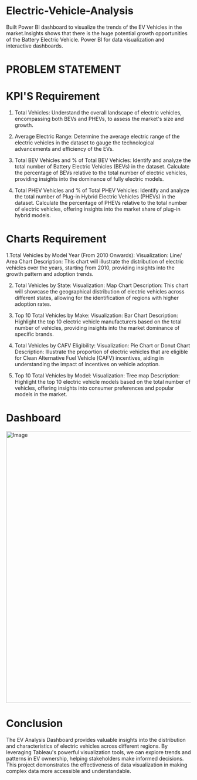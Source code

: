 # Electric-Vehicle-Analysis




Built Power BI dashboard to visualize the trends of the EV Vehicles in the market.Insights shows that there is the 
huge potential growth opportunities of the Battery Electric Vehicle. Power BI for data visualization and interactive dashboards.



# PROBLEM STATEMENT

# KPI'S Requirement

1. Total Vehicles:
Understand the overall landscape of electric vehicles, encompassing both BEVs and PHEVs, to assess the market's size and growth.

2. Average Electric Range:
Determine the average electric range of the electric vehicles in the dataset to gauge the technological advancements and efficiency of the EVs.

3. Total BEV Vehicles and % of Total BEV Vehicles:
Identify and analyze the total number of Battery Electric Vehicles (BEVs) in the dataset.
Calculate the percentage of BEVs relative to the total number of electric vehicles, providing insights into the dominance of fully electric models.

4. Total PHEV Vehicles and % of Total PHEV Vehicles:
Identify and analyze the total number of Plug-in Hybrid Electric Vehicles (PHEVs) in the dataset.
Calculate the percentage of PHEVs relative to the total number of electric vehicles, offering insights into the market share of plug-in hybrid models.



# Charts Requirement

1.Total Vehicles by Model Year (From 2010 Onwards):
Visualization: Line/ Area Chart
Description: This chart will illustrate the distribution of electric vehicles over the years, starting from 2010, providing insights into the growth pattern and adoption trends.

2. Total Vehicles by State:
Visualization: Map Chart
Description: This chart will showcase the geographical distribution of electric vehicles across different states, allowing for the identification of regions with higher adoption rates.

3. Top 10 Total Vehicles by Make:
Visualization: Bar Chart
Description: Highlight the top 10 electric vehicle manufacturers based on the total number of vehicles, providing insights into the market dominance of specific brands.

4. Total Vehicles by CAFV Eligibility:
Visualization: Pie Chart or Donut Chart
Description: Illustrate the proportion of electric vehicles that are eligible for Clean Alternative Fuel Vehicle [CAFV) incentives, aiding in understanding the impact of incentives on vehicle adoption.

5. Top 10 Total Vehicles by Model:
Visualization: Tree map
Description: Highlight the top 10 electric vehicle models based on the total number of vehicles, offering insights into consumer preferences and popular models in the market.



















# Dashboard




<img width="1327" height="741" alt="Image" src="https://github.com/user-attachments/assets/acacbe61-5efe-4fd2-923c-ae7307fbd3c8" />












# Conclusion

The EV Analysis Dashboard provides valuable insights into the distribution and characteristics of electric vehicles across different regions.
By leveraging Tableau's powerful visualization tools, we can explore trends and patterns in EV ownership, helping stakeholders make informed 
decisions. This project demonstrates the effectiveness of data visualization in making complex data more accessible and understandable.

